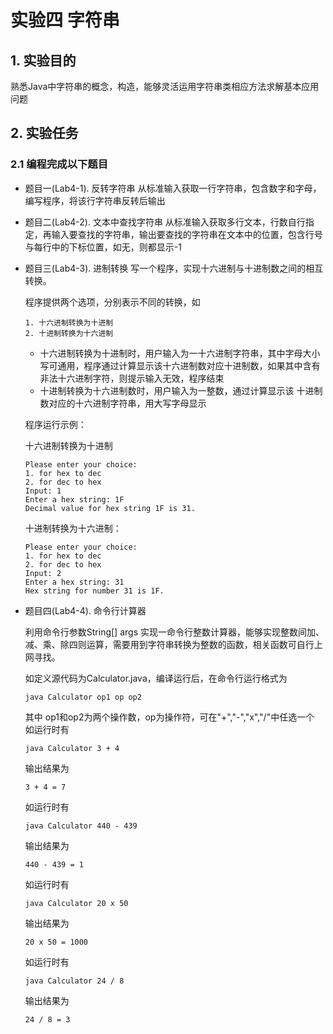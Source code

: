 # 实验四 字符串

## 1. 实验目的

熟悉Java中字符串的概念，构造，能够灵活运用字符串类相应方法求解基本应用问题

## 2. 实验任务

### 2.1 编程完成以下题目

* 题目一(Lab4-1). 反转字符串
  从标准输入获取一行字符串，包含数字和字母，编写程序，将该行字符串反转后输出
  
* 题目二(Lab4-2). 文本中查找字符串
  从标准输入获取多行文本，行数自行指定，再输入要查找的字符串，输出要查找的字符串在文本中的位置，包含行号与每行中的下标位置，如无，则都显示-1
  
* 题目三(Lab4-3). 进制转换
  写一个程序，实现十六进制与十进制数之间的相互转换。

  程序提供两个选项，分别表示不同的转换，如

  ```shell
  1. 十六进制转换为十进制
  2. 十进制转换为十六进制
  ```

  - 十六进制转换为十进制时，用户输入为一十六进制字符串，其中字母大小写可通用，程序通过计算显示该十六进制数对应十进制数，如果其中含有非法十六进制字符，则提示输入无效，程序结束
  - 十进制转换为十六进制数时，用户输入为一整数，通过计算显示该 十进制数对应的十六进制字符串，用大写字母显示

  程序运行示例：

  十六进制转换为十进制
  ```shell
  Please enter your choice: 
  1. for hex to dec
  2. for dec to hex
  Input: 1
  Enter a hex string: 1F
  Decimal value for hex string 1F is 31.
  ```

  十进制转换为十六进制：
  
  ```shell
  Please enter your choice: 
  1. for hex to dec
  2. for dec to hex
  Input: 2
  Enter a hex string: 31
  Hex string for number 31 is 1F.
  ```
  
* 题目四(Lab4-4). 命令行计算器
  
  利用命令行参数String[] args 实现一命令行整数计算器，能够实现整数间加、减、乘、除四则运算，需要用到字符串转换为整数的函数，相关函数可自行上网寻找。

  如定义源代码为Calculator.java，编译运行后，在命令行运行格式为

  ```shell
  java Calculator op1 op op2
  ```

  其中 op1和op2为两个操作数，op为操作符，可在"+","-","x","/"中任选一个
  如运行时有

  ```shell
  java Calculator 3 + 4
  ```

  输出结果为
  
  ```shell
  3 + 4 = 7
  ```

  如运行时有
  
  ```shell
  java Calculator 440 - 439
  ```
  输出结果为

  ```shell
  440 - 439 = 1
  ```
  如运行时有

  ```shell
  java Calculator 20 x 50
  ```
  输出结果为
  
  ```shell
  20 x 50 = 1000
  ```

  如运行时有
  ```shell
  java Calculator 24 / 8
  ```

  输出结果为
  ```shell
  24 / 8 = 3
  ```